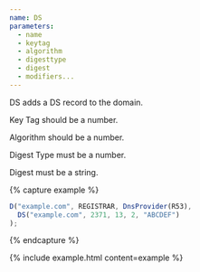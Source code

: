 ```yaml
---
name: DS
parameters:
  - name
  - keytag
  - algorithm
  - digesttype
  - digest
  - modifiers...
---
```


DS adds a DS record to the domain.

Key Tag should be a number.

Algorithm should be a number.

Digest Type must be a number.

Digest must be a string.

{% capture example %}
```js
D("example.com", REGISTRAR, DnsProvider(R53),
  DS("example.com", 2371, 13, 2, "ABCDEF")
);
```
{% endcapture %}

{% include example.html content=example %}
